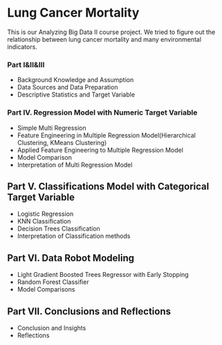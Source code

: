 # Lung Cancer Mortality
This is our Analyzing Big Data II course project. We tried to figure out the relationship between lung cancer mortality and many environmental indicators.

### Part I&II&III
- Background Knowledge and Assumption
- Data Sources and Data Preparation
- Descriptive Statistics and Target Variable


### Part IV. Regression Model with Numeric Target Variable
- Simple Multi Regression
- Feature Engineering in Multiple Regression Model(Hierarchical Clustering, KMeans Clustering)
- Applied Feature Engineering to Multiple Regression Model
- Model Comparison
- Interpretation of Multi Regression Model

## Part V. Classifications Model with Categorical Target Variable
- Logistic Regression
- KNN Classification
- Decision Trees Classification
- Interpretation of Classification methods

## Part VI. Data Robot Modeling
- Light Gradient Boosted Trees Regressor with Early Stopping
- Random Forest Classifier
- Model Comparisons

## Part VII. Conclusions and Reflections
- Conclusion and Insights
- Reflections	
